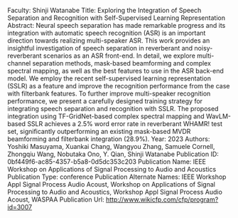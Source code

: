 Faculty: Shinji Watanabe
Title: Exploring the Integration of Speech Separation and Recognition with Self-Supervised Learning Representation
Abstract: Neural speech separation has made remarkable progress and its integration with automatic speech recognition (ASR) is an important direction towards realizing multi-speaker ASR. This work provides an insightful investigation of speech separation in reverberant and noisy-reverberant scenarios as an ASR front-end. In detail, we explore multi-channel separation methods, mask-based beamforming and complex spectral mapping, as well as the best features to use in the ASR back-end model. We employ the recent self-supervised learning representation (SSLR) as a feature and improve the recognition performance from the case with filterbank features. To further improve multi-speaker recognition performance, we present a carefully designed training strategy for integrating speech separation and recognition with SSLR. The proposed integration using TF-GridNet-based complex spectral mapping and WavLM-based SSLR achieves a 2.5% word error rate in reverberant WHAMR! test set, significantly outperforming an existing mask-based MVDR beamforming and filterbank integration (28.9%).
Year: 2023
Authors: Yoshiki Masuyama, Xuankai Chang, Wangyou Zhang, Samuele Cornell, Zhongqiu Wang, Nobutaka Ono, Y. Qian, Shinji Watanabe
Publication ID: 0bf449f6-ac85-4357-b5a8-0d5dc353c203
Publication Name: IEEE Workshop on Applications of Signal Processing to Audio and Acoustics
Publication Type: conference
Publication Alternate Names: IEEE Workshop Appl Signal Process Audio Acoust, Workshop on Applications of Signal Processing to Audio and Acoustics, Workshop Appl Signal Process Audio Acoust, WASPAA
Publication Url: http://www.wikicfp.com/cfp/program?id=3007

